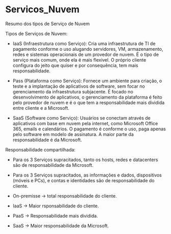 # Servicos_Nuvem
Resumo dos tipos de Serviço de Nuvem

Tipos de Serviços de Nuvem:
- IaaS (Infraestrutura como Serviço): Cria uma infraestrutura de TI de pagamento conforme o uso alugando servidores, VM, armazenamento, redes e sistemas operacionais de um provedor de nuvem.
  É o tipo de serviço mais comum, onde ela é mais flexivel. O próprio cliente configura do jeito que quiser e por consequência, tem mais responsabilidade.

- Pass (Plataforma como Serviço): Fornece um ambiente para criação, o teste e a implantação de aplicativos de software, sem focar no gerenciamento da infraestrutura subjacente.
  É focado no desenvolvimento de aplicativos, o gerenciamento da plataforma é feito pelo provedor de nuvem e é o que tem a responsabilidade mais dividida entre cliente e a Microsoft.
  
- SaaS (Software como Serviço): Usuários se conectam através de aplicativos com base em nuvem pela internet, como Microsoft Office 365, emails e calendários.
  O pagamento é conforme o uso, paga apenas pelo software em modelo de assinatura. A maior parte da responsabilidade é da Microsoft.

Responsabilidade compartilhada:
  - Para os 3 Serviços supracitados, tanto os hosts, redes e datacenters são de responsabilidade da Microsoft.
  - Para os 3 Serviços supracitados, as informações e dados, dispositivos (móveis e PCs), e contas e identidades são de responsabilidade do cliente.

  - On-premisse -> total responsabilidade do cliente.
  - IaaS -> Maior rsponsabilidade do cliente.
  - PaaS -> Responsabilidade mais dividida.
  - SaaS -> Maior responsabilidade da Microsoft.
